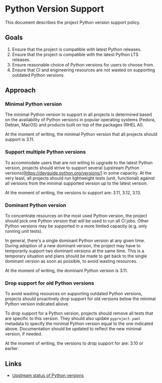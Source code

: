 # Python Version Support

This document describes the project Python version support policy.

## Goals

1. Ensure that the project is compatible with latest Python releases.
2. Ensure that the project is compatible with the latest Python LTS releases.
3. Ensure reasonable choice of Python versions for users to choose from.
4. Ensure that CI and engineering resources are not wasted on supporting
   outdated Python versions.

## Approach

### Minimal Python version

The minimal Python version to support in all projects is determined based on
the availability of Python versions in popular operating systems (Fedora,
Debian, MacOS) and products built on top of the packages (RHEL AI).

At the moment of writing, the minimal Python version that all projects should
support is 3.11.

### Support multiple Python versions

To accommodate users that are not willing to upgrade to the latest Python
version, projects should strive to support several (upstream Python
versions)[https://devguide.python.org/versions/] in some capacity. At the very
least, all projects should run lightweight tests (unit, functional) against all
versions from the minimal supported version up to the latest version.

At the moment of writing, the versions to support are: 3.11, 3.12, 3.13.

### Dominant Python version

To concentrate resources on the most used Python version, the project should
pick one Python version that will be used to run all CI jobs. Other Python
versions may be supported in a more limited capacity (e.g. only running unit
tests).

In general, there's a single dominant Python version at any given time. During
adoption of a new dominant version, the project may have to temporarily support
two dominant versions at the same time. This is a temporary situation and plans
should be made to get back to the single dominant version as soon as possible,
to avoid wasting resources.

At the moment of writing, the dominant Python version is 3.11.

### Drop support for old Python versions

To avoid wasting resources on supporting outdated Python versions, projects
should proactively drop support for old versions below the minimal Python
version indicated above.

To drop support for a Python version, projects should remove all tests that are
specific to this version. They should also update `pyproject.yaml` metadata to
specify the minimal Python version equal to the one indicated above.
Documentation should be updated to reflect the new minimal version, if needed.

At the moment of writing, the versions to drop support for are: 3.10 or
earlier.

## Links

- [Upstream status of Python versions](https://devguide.python.org/versions/)
